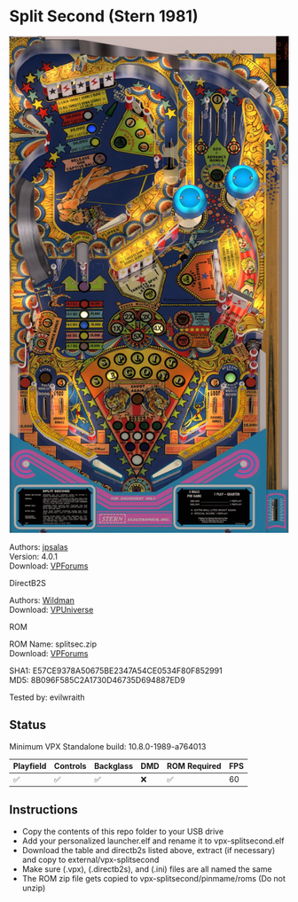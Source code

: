 # Split Second (Stern 1981)

![Table Preview](https://github.com/evilwraith/vpx-images/blob/main/vpx-splitsecond.jpg)

Authors: [jpsalas](https://www.vpforums.org/index.php?showuser=277)  
Version: 4.0.1  
Download: [VPForums](https://www.vpforums.org/index.php?app=downloads&showfile=15957)

DirectB2S

Authors: [Wildman](https://vpuniverse.com/profile/5-wildman/)  
Download: [VPUniverse](https://vpuniverse.com/files/file/3051-split-second-stern-1981/)

ROM

ROM Name: splitsec.zip  
Download: [VPForums](https://www.vpforums.org/index.php?app=downloads&showfile=751)  

SHA1: E57CE9378A50675BE2347A54CE0534F80F852991  
MD5:  8B096F585C2A1730D46735D694887ED9

Tested by: evilwraith

## Status 

Minimum VPX Standalone build: 10.8.0-1989-a764013

| Playfield | Controls | Backglass | DMD | ROM Required | FPS | 
|-----------|----------|-----------|-----|--------------|-----|
| :white_check_mark: | :white_check_mark: | :white_check_mark: | :x: | :white_check_mark: | 60 |

## Instructions

- Copy the contents of this repo folder to your USB drive
- Add your personalized launcher.elf and rename it to vpx-splitsecond.elf
- Download the table and directb2s listed above, extract (if necessary) and copy to external/vpx-splitsecond
- Make sure (.vpx), (.directb2s), and (.ini) files are all named the same
- The ROM zip file gets copied to vpx-splitsecond/pinmame/roms (Do not unzip)
